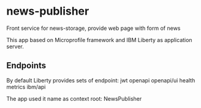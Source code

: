 # news-publisher
Front service for news-storage, provide web page with form of news

This app based on Microprofile framework and IBM Liberty as application server.

## Endpoints

By default Liberty provides sets of endpoint:
jwt
openapi
openapi/ui
health
metrics
ibm/api

The app used it name as context root:
NewsPublisher